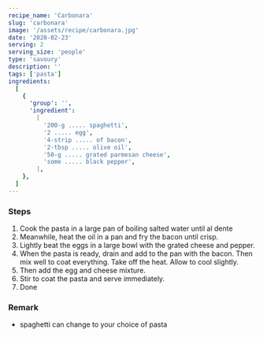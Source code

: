 ```yaml
---
recipe_name: 'Carbonara'
slug: 'carbonara'
image: '/assets/recipe/carbonara.jpg'
date: '2020-02-23'
serving: 2
serving_size: 'people'
type: 'savoury'
description: ''
tags: ['pasta']
ingredients:
  [
    {
      'group': '',
      'ingredient':
        [
          '200-g ..... spaghetti',
          '2 ..... egg',
          '4-strip ..... of bacon',
          '2-tbsp ..... olive oil',
          '50-g ..... grated parmesan cheese',
          'some ..... black pepper',
        ],
    },
  ]
---
```


### Steps

1. Cook the pasta in a large pan of boiling salted water until al dente
2. Meanwhile, heat the oil in a pan and fry the bacon until crisp.
3. Lightly beat the eggs in a large bowl with the grated cheese and pepper.
4. When the pasta is ready, drain and add to the pan with the bacon. Then mix well to coat everything. Take off the heat. Allow to cool slightly.
5. Then add the egg and cheese mixture.
6. Stir to coat the pasta and serve immediately.
7. Done

### Remark

- spaghetti can change to your choice of pasta
